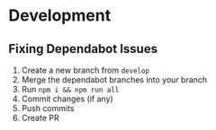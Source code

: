 # Development

## Fixing Dependabot Issues

1. Create a new branch from `develop`
2. Merge the dependabot branches into your branch
3. Run `npm i && npm run all`
4. Commit changes (if any)
5. Push commits
6. Create PR
